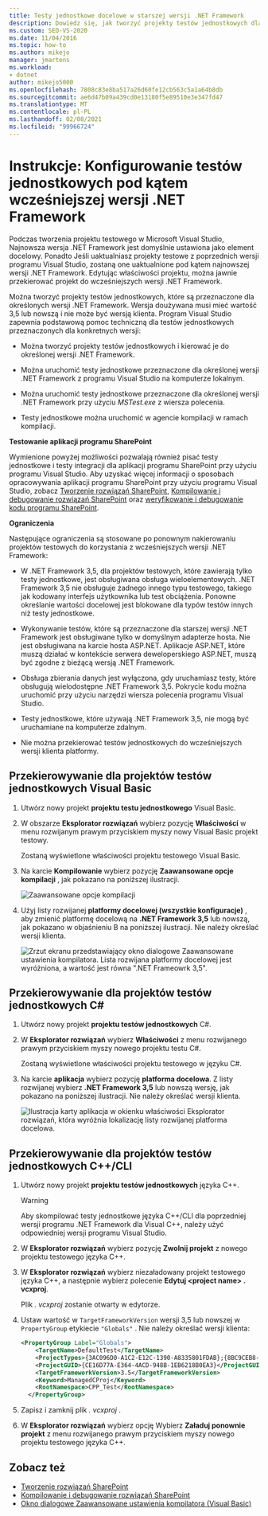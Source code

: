 ```yaml
---
title: Testy jednostkowe docelowe w starszej wersji .NET Framework
description: Dowiedz się, jak tworzyć projekty testów jednostkowych dla konkretnych wersji .NET Framework. Wersja doużywana musi mieć wartość 3,5 lub nowszą i nie może być wersją klienta.
ms.custom: SEO-VS-2020
ms.date: 11/04/2016
ms.topic: how-to
ms.author: mikejo
manager: jmartens
ms.workload:
- dotnet
author: mikejo5000
ms.openlocfilehash: 7808c83e8ba517a26d60fe12cb563c5a1a64b8db
ms.sourcegitcommit: ae6d47b09a439cd0e13180f5e89510e3e347fd47
ms.translationtype: MT
ms.contentlocale: pl-PL
ms.lasthandoff: 02/08/2021
ms.locfileid: "99966724"
---
```

# <a name="how-to-configure-unit-tests-to-target-an-earlier-version-of-the-net-framework"></a>Instrukcje: Konfigurowanie testów jednostkowych pod kątem wcześniejszej wersji .NET Framework

Podczas tworzenia projektu testowego w Microsoft Visual Studio, Najnowsza wersja .NET Framework jest domyślnie ustawiona jako element docelowy. Ponadto Jeśli uaktualniasz projekty testowe z poprzednich wersji programu Visual Studio, zostaną one uaktualnione pod kątem najnowszej wersji .NET Framework. Edytując właściwości projektu, można jawnie przekierować projekt do wcześniejszych wersji .NET Framework.

Można tworzyć projekty testów jednostkowych, które są przeznaczone dla określonych wersji .NET Framework. Wersja doużywana musi mieć wartość 3,5 lub nowszą i nie może być wersją klienta. Program Visual Studio zapewnia podstawową pomoc techniczną dla testów jednostkowych przeznaczonych dla konkretnych wersji:

- Można tworzyć projekty testów jednostkowych i kierować je do określonej wersji .NET Framework.

- Można uruchomić testy jednostkowe przeznaczone dla określonej wersji .NET Framework z programu Visual Studio na komputerze lokalnym.

- Można uruchomić testy jednostkowe przeznaczone dla określonej wersji .NET Framework przy użyciu *MSTest.exe* z wiersza polecenia.

- Testy jednostkowe można uruchomić w agencie kompilacji w ramach kompilacji.

**Testowanie aplikacji programu SharePoint**

Wymienione powyżej możliwości pozwalają również pisać testy jednostkowe i testy integracji dla aplikacji programu SharePoint przy użyciu programu Visual Studio. Aby uzyskać więcej informacji o sposobach opracowywania aplikacji programu SharePoint przy użyciu programu Visual Studio, zobacz [Tworzenie rozwiązań SharePoint](../sharepoint/create-sharepoint-solutions.md), [Kompilowanie i debugowanie rozwiązań SharePoint](../sharepoint/building-and-debugging-sharepoint-solutions.md) oraz [weryfikowanie i debugowanie kodu programu SharePoint](../sharepoint/verifying-and-debugging-sharepoint-code.md).

**Ograniczenia**

Następujące ograniczenia są stosowane po ponownym nakierowaniu projektów testowych do korzystania z wcześniejszych wersji .NET Framework:

- W .NET Framework 3,5, dla projektów testowych, które zawierają tylko testy jednostkowe, jest obsługiwana obsługa wieloelementowych. .NET Framework 3,5 nie obsługuje żadnego innego typu testowego, takiego jak kodowany interfejs użytkownika lub test obciążenia. Ponowne określanie wartości docelowej jest blokowane dla typów testów innych niż testy jednostkowe.

- Wykonywanie testów, które są przeznaczone dla starszej wersji .NET Framework jest obsługiwane tylko w domyślnym adapterze hosta. Nie jest obsługiwana na karcie hosta ASP.NET. Aplikacje ASP.NET, które muszą działać w kontekście serwera deweloperskiego ASP.NET, muszą być zgodne z bieżącą wersją .NET Framework.

- Obsługa zbierania danych jest wyłączona, gdy uruchamiasz testy, które obsługują wielodostępne .NET Framework 3,5. Pokrycie kodu można uruchomić przy użyciu narzędzi wiersza polecenia programu Visual Studio.

- Testy jednostkowe, które używają .NET Framework 3,5, nie mogą być uruchamiane na komputerze zdalnym.

- Nie można przekierować testów jednostkowych do wcześniejszych wersji klienta platformy.

## <a name="retargeting-for-visual-basic-unit-test-projects"></a>Przekierowywanie dla projektów testów jednostkowych Visual Basic

1. Utwórz nowy projekt **projektu testu jednostkowego** Visual Basic.

2. W obszarze **Eksplorator rozwiązań** wybierz pozycję **Właściwości** w menu rozwijanym prawym przyciskiem myszy nowy Visual Basic projekt testowy.

     Zostaną wyświetlone właściwości projektu testowego Visual Basic.

3. Na karcie **Kompilowanie** wybierz pozycję **Zaawansowane opcje kompilacji** , jak pokazano na poniższej ilustracji.

     ![Zaawansowane opcje kompilacji](../test/media/howtoconfigureunittest35frameworka.png)

4. Użyj listy rozwijanej **platformy docelowej (wszystkie konfiguracje)** , aby zmienić platformę docelową na **.NET Framework 3,5** lub nowszą, jak pokazano w objaśnieniu B na poniższej ilustracji. Nie należy określać wersji klienta.

     ![Zrzut ekranu przedstawiający okno dialogowe Zaawansowane ustawienia kompilatora. Lista rozwijana platformy docelowej jest wyróżniona, a wartość jest równa ".NET Frameowrk 3,5".](../test/media/howtoconfigureunitest35frameworkstepb.png)

## <a name="retargeting-for-c-unit-test-projects"></a>Przekierowywanie dla projektów testów jednostkowych C#

1. Utwórz nowy projekt **projektu testów jednostkowych** C#.

2. W **Eksplorator rozwiązań** wybierz **Właściwości** z menu rozwijanego prawym przyciskiem myszy nowego projektu testu C#.

   Zostaną wyświetlone właściwości projektu testowego w języku C#.

3. Na karcie **aplikacja** wybierz pozycję **platforma docelowa**. Z listy rozwijanej wybierz **.NET Framework 3,5** lub nowszą wersję, jak pokazano na poniższej ilustracji. Nie należy określać wersji klienta.

   ![Ilustracja karty aplikacja w okienku właściwości Eksplorator rozwiązań, która wyróżnia lokalizację listy rozwijanej platforma docelowa.](../test/media/howtoconfigureunittest35frameworkcsharp.png)

## <a name="retargeting-for-ccli-unit-test-projects"></a>Przekierowywanie dla projektów testów jednostkowych C++/CLI

1. Utwórz nowy projekt **projektu testów jednostkowych** języka C++.

   > [!WARNING]
   > Aby skompilować testy jednostkowe języka C++/CLI dla poprzedniej wersji programu .NET Framework dla Visual C++, należy użyć odpowiedniej wersji programu Visual Studio.

2. W **Eksplorator rozwiązań** wybierz pozycję **Zwolnij projekt** z nowego projektu testowego języka C++.

3. W **Eksplorator rozwiązań** wybierz niezaładowany projekt testowego języka C++, a następnie wybierz polecenie **Edytuj \<project name> . vcxproj**.

   Plik *. vcxproj* zostanie otwarty w edytorze.

4. Ustaw wartość w `TargetFrameworkVersion` wersji 3,5 lub nowszej w `PropertyGroup` etykiecie `"Globals"` . Nie należy określać wersji klienta:

    ```xml
    <PropertyGroup Label="Globals">
        <TargetName>DefaultTest</TargetName>
        <ProjectTypes>{3AC096D0-A1C2-E12C-1390-A8335801FDAB};{8BC9CEB8-8B4A-11D0-8D11-00A0C91BC942}</ProjectTypes>
        <ProjectGUID>{CE16D77A-E364-4ACD-948B-1EB6218B0EA3}</ProjectGUID>
        <TargetFrameworkVersion>3.5</TargetFrameworkVersion>
        <Keyword>ManagedCProj</Keyword>
        <RootNamespace>CPP_Test</RootNamespace>
      </PropertyGroup>
    ```

5. Zapisz i zamknij plik *. vcxproj* .

6. W **Eksplorator rozwiązań** wybierz opcję Wybierz **Załaduj ponownie projekt** z menu rozwijanego prawym przyciskiem myszy nowego projektu testowego języka C++.

## <a name="see-also"></a>Zobacz też

- [Tworzenie rozwiązań SharePoint](../sharepoint/create-sharepoint-solutions.md)
- [Kompilowanie i debugowanie rozwiązań SharePoint](../sharepoint/building-and-debugging-sharepoint-solutions.md)
- [Okno dialogowe Zaawansowane ustawienia kompilatora (Visual Basic)](../ide/reference/advanced-compiler-settings-dialog-box-visual-basic.md)

